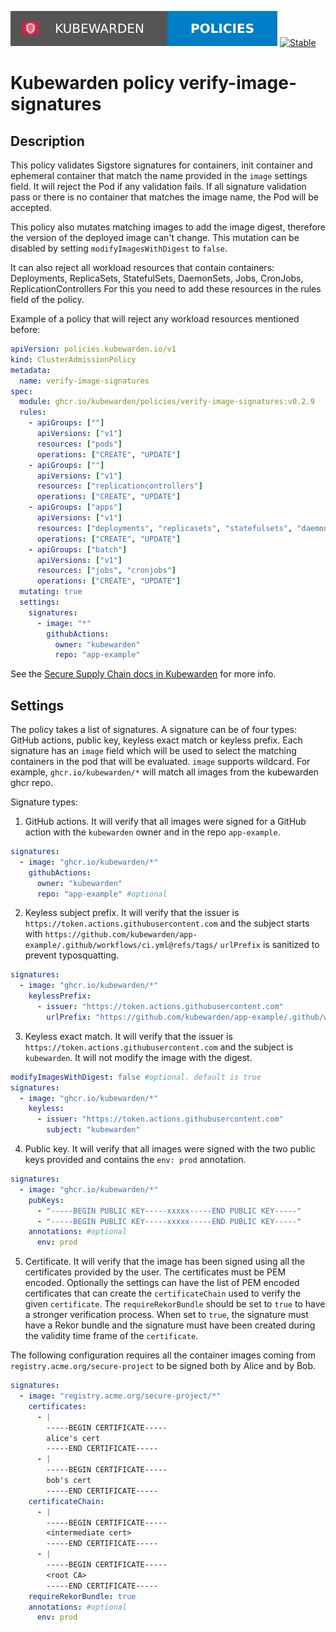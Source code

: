 [![Kubewarden Policy Repository](https://github.com/kubewarden/community/blob/main/badges/kubewarden-policies.svg)](https://github.com/kubewarden/community/blob/main/REPOSITORIES.md#policy-scope)
[![Stable](https://img.shields.io/badge/status-stable-brightgreen?style=for-the-badge)](https://github.com/kubewarden/community/blob/main/REPOSITORIES.md#stable)

# Kubewarden policy verify-image-signatures

## Description

This policy validates Sigstore signatures for containers, init container and ephemeral container that match the name provided
in the `image` settings field. It will reject the Pod if any validation fails.
If all signature validation pass or there is no container that matches the image name, the Pod will be accepted.

This policy also mutates matching images to add the image digest, therefore the version of the deployed image can't change.
This mutation can be disabled by setting `modifyImagesWithDigest` to `false`.

It can also reject all workload resources that contain containers: Deployments, ReplicaSets, StatefulSets, DaemonSets, Jobs, CronJobs, ReplicationControllers
For this you need to add these resources in the rules field of the policy.

Example of a policy that will reject any workload resources mentioned before:

```yaml
apiVersion: policies.kubewarden.io/v1
kind: ClusterAdmissionPolicy
metadata:
  name: verify-image-signatures
spec:
  module: ghcr.io/kubewarden/policies/verify-image-signatures:v0.2.9
  rules:
    - apiGroups: [""]
      apiVersions: ["v1"]
      resources: ["pods"]
      operations: ["CREATE", "UPDATE"]
    - apiGroups: [""]
      apiVersions: ["v1"]
      resources: ["replicationcontrollers"]
      operations: ["CREATE", "UPDATE"]
    - apiGroups: ["apps"]
      apiVersions: ["v1"]
      resources: ["deployments", "replicasets", "statefulsets", "daemonsets"]
      operations: ["CREATE", "UPDATE"]
    - apiGroups: ["batch"]
      apiVersions: ["v1"]
      resources: ["jobs", "cronjobs"]
      operations: ["CREATE", "UPDATE"]
  mutating: true
  settings:
    signatures:
      - image: "*"
        githubActions:
          owner: "kubewarden"
          repo: "app-example"
```

See the [Secure Supply Chain docs in Kubewarden](https://docs.kubewarden.io/distributing-policies/secure-supply-chain) for more info.

## Settings

The policy takes a list of signatures. A signature can be of four types: GitHub actions, public key, keyless exact match or keyless prefix. Each signature
has an `image` field which will be used to select the matching containers in the pod that will be evaluated.
`image` supports wildcard. For example, `ghcr.io/kubewarden/*` will match all images from the kubewarden ghcr repo.

Signature types:

1. GitHub actions. It will verify that all images were signed for a GitHub action with the `kubewarden` owner and in the repo `app-example`.

```yaml
signatures:
  - image: "ghcr.io/kubewarden/*"
    githubActions:
      owner: "kubewarden"
      repo: "app-example" #optional
```

2. Keyless subject prefix. It will verify that the issuer is `https://token.actions.githubusercontent.com` and the subject starts with `https://github.com/kubewarden/app-example/.github/workflows/ci.yml@refs/tags/`
   `urlPrefix` is sanitized to prevent typosquatting.

```yaml
signatures:
  - image: "ghcr.io/kubewarden/*"
    keylessPrefix:
      - issuer: "https://token.actions.githubusercontent.com"
        urlPrefix: "https://github.com/kubewarden/app-example/.github/workflows/ci.yml@refs/tags/"
```

3. Keyless exact match. It will verify that the issuer is `https://token.actions.githubusercontent.com` and the subject is `kubewarden`. It will not modify the image with the digest.

```yaml
modifyImagesWithDigest: false #optional. default is true
signatures:
  - image: "ghcr.io/kubewarden/*"
    keyless:
      - issuer: "https://token.actions.githubusercontent.com"
        subject: "kubewarden"
```

4. Public key. It will verify that all images were signed with the two public keys provided and contains the `env: prod` annotation.

```yaml
signatures:
  - image: "ghcr.io/kubewarden/*"
    pubKeys:
      - "-----BEGIN PUBLIC KEY-----xxxxx-----END PUBLIC KEY-----"
      - "-----BEGIN PUBLIC KEY-----xxxxx-----END PUBLIC KEY-----"
    annotations: #optional
      env: prod
```

5. Certificate. It will verify that the image has been signed using all the
   certificates provided by the user.
   The certificates must be PEM encoded. Optionally the settings can have
   the list of PEM encoded certificates that can create the `certificateChain`
   used to verify the given `certificate`.
   The `requireRekorBundle` should be set to `true` to have a stronger
   verification process. When set to `true`, the signature must have a Rekor
   bundle and the signature must have been created during the validity
   time frame of the `certificate`.

The following configuration requires all the container images coming from
`registry.acme.org/secure-project` to be signed both by Alice and by Bob.

```yaml
signatures:
  - image: "registry.acme.org/secure-project/*"
    certificates:
      - |
        -----BEGIN CERTIFICATE-----
        alice's cert
        -----END CERTIFICATE-----
      - |
        -----BEGIN CERTIFICATE-----
        bob's cert
        -----END CERTIFICATE-----
    certificateChain:
      - |
        -----BEGIN CERTIFICATE-----
        <intermediate cert>
        -----END CERTIFICATE-----
      - |
        -----BEGIN CERTIFICATE-----
        <root CA>
        -----END CERTIFICATE-----
    requireRekorBundle: true
    annotations: #optional
      env: prod
```
